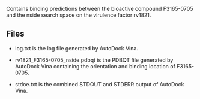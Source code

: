 Contains binding predictions between the bioactive compound F3165-0705 and the nside search space on the virulence factor rv1821.

## Files

- log.txt is the log file generated by AutoDock Vina.

- rv1821_F3165-0705_nside.pdbqt is the PDBQT file generated by AutoDock Vina containing the orientation and binding location of F3165-0705.

- stdoe.txt is the combined STDOUT and STDERR output of AutoDock Vina.

